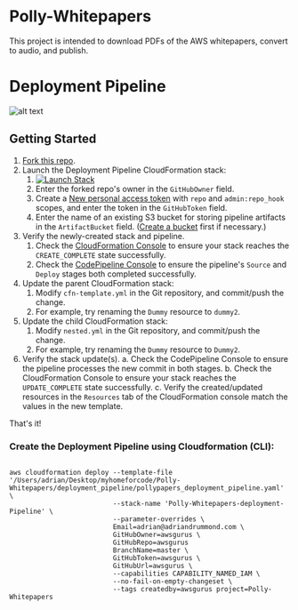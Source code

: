 # Polly-Whitepapers
This project is intended to download PDFs of the AWS whitepapers, convert to audio, and publish.  




# Deployment Pipeline

![alt text](https://raw.githubusercontent.com/drumadrian/Polly-Whitepapers/master/Polly_Papers_Deployment_Flow.png)



## Getting Started

1. [Fork this repo](fork).
2. Launch the Deployment Pipeline CloudFormation stack:
    1. [![Launch Stack](https://cdn.rawgit.com/buildkite/cloudformation-launch-stack-button-svg/master/launch-stack.svg)](https://console.aws.amazon.com/cloudformation/home#/stacks/new?stackName=polly-whitepapers-deployment-pipeline&templateURL=https://s3.amazonaws.com/wjordan-aws-codepipeline/cfn-template.yml)
    2. Enter the forked repo's owner in the `GitHubOwner` field.
    3. Create a [New personal access token](https://github.com/settings/tokens/new) with `repo` and `admin:repo_hook` scopes, and enter the token in the `GitHubToken` field.
    4. Enter the name of an existing S3 bucket for storing pipeline artifacts in the `ArtifactBucket` field. ([Create a bucket](http://docs.aws.amazon.com/AmazonS3/latest/gsg/CreatingABucket.html) first if necessary.)
3. Verify the newly-created stack and pipeline.
    1. Check the [CloudFormation Console](https://console.aws.amazon.com/cloudformation) to ensure your stack reaches the `CREATE_COMPLETE` state successfully.
    2. Check the [CodePipeline Console](https://console.aws.amazon.com/codepipeline) to ensure the pipeline's `Source` and `Deploy` stages both completed successfully.
4. Update the parent CloudFormation stack:
    1. Modify `cfn-template.yml` in the Git repository, and commit/push the change.
    2. For example, try renaming the `Dummy` resource to `dummy2`.
5. Update the child CloudFormation stack:
    1. Modify `nested.yml` in the Git repository, and commit/push the change.
    2. For example, try renaming the `Dummy` resource to `Dummy2`.
6. Verify the stack update(s).
  a. Check the CodePipeline Console to ensure the pipeline processes the new commit in both stages.
  b. Check the CloudFormation Console to ensure your stack reaches the `UPDATE_COMPLETE` state successfully.
  c. Verify the created/updated resources in the `Resources` tab of the CloudFormation console match the values in the new template.

That's it!



### Create the Deployment Pipeline using Cloudformation (CLI): 

```

aws cloudformation deploy --template-file '/Users/adrian/Desktop/myhomeforcode/Polly-Whitepapers/deployment_pipeline/pollypapers_deployment_pipeline.yaml' \
                          --stack-name 'Polly-Whitepapers-deployment-Pipeline' \
                          --parameter-overrides \ 
                          Email=adrian@adriandrummond.com \
                          GitHubOwner=awsgurus \ 
                          GitHubRepo=awsgurus 
                          BranchName=master \ 
                          GitHubToken=awsgurus \ 
                          GitHubUrl=awsgurus \
                          --capabilities CAPABILITY_NAMED_IAM \
                          --no-fail-on-empty-changeset \
                          --tags createdby=awsgurus project=Polly-Whitepapers

```

